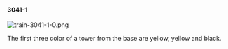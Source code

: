 #### 3041-1
![train-3041-1-0.png](https://github.com/lil-lab/nlvr/raw/master/nlvr/train/images/66/train-3041-1-0.png "train-3041-1-0.png")

The first three color of a tower from the base are yellow, yellow and black.